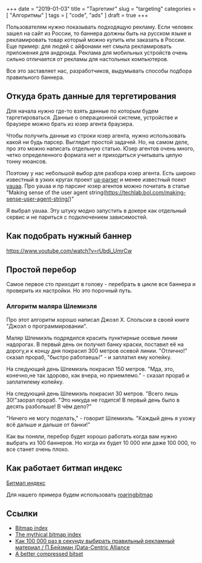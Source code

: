 +++
date = "2019-01-03"
title = "Таргетинг"
slug = "targeting"
categories = [ "Алгоритмы" ]
tags = [ "code", "ads" ]
draft = true
+++

Пользователям нужно показывать подходящую рекламу. Если человек зашел на сайт из России, то баннера должны быть на русском языке и рекламировать товар который можно купить или заказать в России. Еще пример: для людей с айфонами нет смыла рекламировать приложения для андроида. Реклама для мобильных устройств очень сильно отличается от рекламы для настольных компьютеров.

Все это заставляет нас, разработчиков, выдумывать способы подбора правильного баннера.

## Откуда брать данные для тергетирования

Для начала нужно где-то взять данные по которым будем таргетироваться. Данные о операционной системе, устройстве и браузере можно брать из юзер агента браузера.

Чтобы получить данные из строки юзер агента, нужно использовать какой ни будь парсер. Выглядит простой задачей. Но, на самом деле, про это можно написать отдельную статью. Юзер агентов очень много, четко определенного формата нет и приходиться учитывать целую тонну нюансов.

Поэтому у нас небольшой выбор для разбора юзер агента. Есть широко известный в узких кругах проект [ua-parser](https://github.com/ua-parser/) и менее известный поект [yauaa](https://github.com/nielsbasjes/yauaa). Про yauaa и пр парсинг юзер агентов можно почитать в статье "Making sense of the user agent string(https://techlab.bol.com/making-sense-user-agent-string/)"

Я выбрал yauaa. Эту штуку модно запустить в докере как отдельный сервис и не париться с подключением зависимостей.  

## Как подобрать нужный баннер

https://www.youtube.com/watch?v=rUbdi_UmrCw

## Простой перебор

Самое первое сто приходит в голову - перебрать в цикле все баннера и проверить их настройки. Но это порочный путь.

### Алгоритм маляра Шлемиэля

Про этот алгоритм хорошо написал Джоэл Х. Спольски в своей книге "Джоэл о программировании".

Маляр Шлемиэль подрядился красить пунктирные осевые линии надорогах. В первый день он получил банку краски, поставил её на дорогу,и к концу дня покрасил 300 метров осевой линии. "Отлично!" сказал прораб, "быстро работаешь!" - и заплатил ему копейку.

На следующий день Шлемиэль покрасил 150 метров. "Мда, это, конечно,не так здорово, как вчера, но приемлемо." - сказал прораб и заплатилему копейку.

На следующий день Шлемиэль покрасил 30 метров. "Всего лишь 30!"заорал прораб. "Это никуда не годится! В первый день было в десять разбольше! В чём дело?"

"Ничего не могу поделать," - говорит Шлемиэль. "Каждый день я ухожу всё дальше и дальше от банки!"

Как вы поняли, перебор будет хорошо работать когда вам нужно выбрать из 100 баннеров. Но когда их   будет 10 000 или даже 100 000, то все станет очень плохо.

## Как работает битмап индекс

[Битмап индекс](https://en.wikipedia.org/wiki/Bitmap_index)

Для нашего примера будем использовать [roaringbitmap](http://roaringbitmap.org/)

## Ссылки

* [Bitmap index](https://en.wikipedia.org/wiki/Bitmap_index)
* [The mythical bitmap index](https://lemire.me/blog/2008/08/20/the-mythical-bitmap-index/)
* [Как 100 000 раз в секунду выбирать правильный рекламный материал / П.Бейзман (Data-Centric Alliance](https://www.youtube.com/watch?v=rUbdi_UmrCw)
* [A better compressed bitset](http://roaringbitmap.org/)